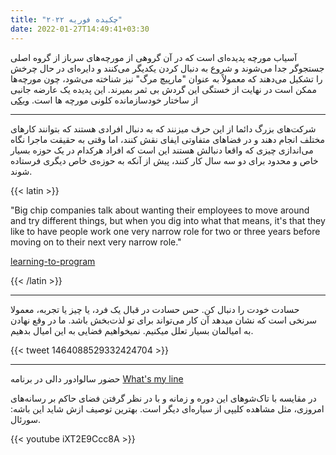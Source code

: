 ```yaml
---
title: "چکیده فوریه ۲۰۲۲"
date: 2022-01-27T14:49:41+03:30
---
```


 آسیاب مورچه پدیده‌ای است که در آن گروهی از مورچه‌های سرباز از گروه اصلی جستجوگر جدا می‌شوند و شروع به دنبال کردن یکدیگر می‌کنند و دایره‌ای در حال چرخش را تشکیل می‌دهند که معمولاً به عنوان "مارپیچ مرگ" نیز شناخته می‌شود، چون مورچه‌ها ممکن است در نهایت از خستگی این گردش بی ثمر بمیرند.
 این پدیده یک عارضه جانبی از ساختار خودسازمانده کلونی مورچه ها است.
 [ویکی](https://en.m.wikipedia.org/wiki/Ant_mill)

---

شرکت‌های بزرگ دائما از این حرف میزنند که به دنبال افرادی هستند که بتوانند کارهای مختلف انجام دهند و در فضاهای متفاوتی ایفای نقش کنند، اما وقتی به حقیقت ماجرا نگاه می‌اندازی چیزی که واقعا دنبالش هستند این است که افراد هرکدام در یک حوزه بسیار خاص و محدود برای دو سه سال کار کنند، پیش از آنکه به حوزه‌ی خاص دیگری فرستاده شوند.

{{< latin >}}

"Big chip companies talk about wanting their employees to move around and try different things, but when you dig into what that means, it's that they like to have people work one very narrow role for two or three years before moving on to their next very narrow role."

[learning-to-program](https://danluu.com/learning-to-program/)

{{< /latin >}}

---

حسادت خودت را دنبال کن. حس حسادت در قبال یک فرد، یا چیز یا تجربه، معمولا سرنخی است که نشان میدهد آن کار می‌تواند برای تو لذت‌بخش باشد. ما در وقع نهادن به امیالمان بسیار تعلل میکنیم. نمیخواهیم فضایی به این امیال بدهیم.

{{< tweet 1464088529332424704 >}}

---

حضور سالوادور دالی در برنامه [What's my line](https://www.youtube.com/watch?v=iXT2E9Ccc8A)

در مقایسه با تاک‌شوهای این دوره و زمانه و با در نظر گرفتن فضای حاکم بر رسانه‌های امروزی، مثل مشاهده کلیپی از سیاره‌ای دیگر است. بهترین توصیف ازش شاید این باشه: سورئال.

{{< youtube iXT2E9Ccc8A >}}
